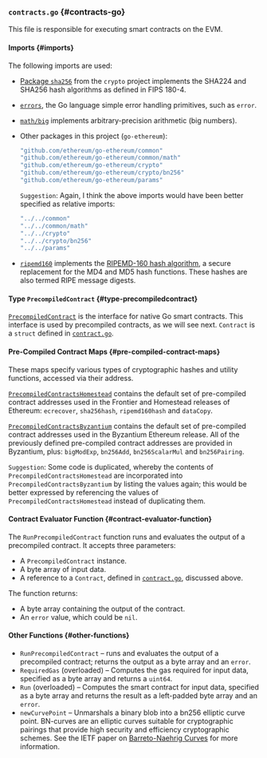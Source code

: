 ### `contracts.go` {#contracts-go}

This file is responsible for executing smart contracts on the EVM.

#### Imports {#imports}

The following imports are used:

* [Package `sha256`](https://golang.org/pkg/crypto/sha256/) from the `crypto` project implements the SHA224 and SHA256 hash algorithms as defined in FIPS 180-4.
* [`errors`](https://godoc.org/github.com/pkg/errors), the Go language simple error handling primitives, such as `error`.
* [`math/big`](https://golang.org/pkg/math/big/) implements arbitrary-precision arithmetic \(big numbers\).
* Other packages in this project \(`go-ethereum`\):

  ```go
  "github.com/ethereum/go-ethereum/common"
  "github.com/ethereum/go-ethereum/common/math"
  "github.com/ethereum/go-ethereum/crypto"
  "github.com/ethereum/go-ethereum/crypto/bn256"
  "github.com/ethereum/go-ethereum/params"
  ```

  `Suggestion`: Again, I think the above imports would have been better specified as relative imports:

  ```go
  "../../common"
  "../../common/math"
  "../../crypto"
  "../../crypto/bn256"
  "../../params"
  ```

* [`ripemd160`](https://godoc.org/golang.org/x/crypto/ripemd160) implements the [RIPEMD-160 hash algorithm](http://homes.esat.kuleuven.be/~bosselae/ripemd160.html), a secure replacement for the MD4 and MD5 hash functions. These hashes are also termed RIPE message digests.

#### Type `PrecompiledContract` {#type-precompiledcontract}

[`PrecompiledContract`](https://github.com/ethereum/go-ethereum/blob/master/core/vm/contracts.go#L32-L38) is the interface for native Go smart contracts. This interface is used by precompiled contracts, as we will see next. `Contract` is a `struct` defined in [`contract.go`](https://github.com/ethereum/go-ethereum/blob/master/core/vm/contract.go).

#### Pre-Compiled Contract Maps {#pre-compiled-contract-maps}

These maps specify various types of cryptographic hashes and utility functions, accessed via their address.

[`PrecompiledContractsHomestead`](https://github.com/ethereum/go-ethereum/blob/master/core/vm/contracts.go#L40-L47) contains the default set of pre-compiled contract addresses used in the Frontier and Homestead releases of Ethereum: `ecrecover`, `sha256hash`, `ripemd160hash` and `dataCopy`.

[`PrecompiledContractsByzantium`](https://github.com/ethereum/go-ethereum/blob/master/core/vm/contracts.go#L49-L60) contains the default set of pre-compiled contract addresses used in the Byzantium Ethereum release. All of the previously defined pre-compiled contract addresses are provided in Byzantium, plus: `bigModExp`, `bn256Add`, `bn256ScalarMul` and `bn256Pairing`.

`Suggestion`: Some code is duplicated, whereby the contents of `PrecompiledContractsHomestead` are incorporated into `PrecompiledContractsByzantium` by listing the values again; this would be better expressed by referencing the values of `PrecompiledContractsHomestead` instead of duplicating them.

#### Contract Evaluator Function {#contract-evaluator-function}

The `RunPrecompiledContract` function runs and evaluates the output of a precompiled contract. It accepts three parameters:

* A `PrecompiledContract` instance.
* A byte array of input data.
* A reference to a `Contract`, defined in [`contract.go`](https://github.com/ethereum/go-ethereum/blob/master/core/vm/contract.go#L44-L65), discussed above.

The function returns:

* A byte array containing the output of the contract.
* An `error` value, which could be `nil`.

#### Other Functions {#other-functions}

* `RunPrecompiledContract` – runs and evaluates the output of a precompiled contract; returns the output as a byte array and an `error`.
* `RequiredGas` \(overloaded\) – Computes the gas required for input data, specified as a byte array and returns a `uint64`.
* `Run` \(overloaded\) – Computes the smart contract for input data, specified as a byte array and returns the result as a left-padded byte array and an `error`.
* `newCurvePoint` – Unmarshals a binary blob into a bn256 elliptic curve point. BN-curves are an elliptic curves suitable for cryptographic pairings that provide high security and efficiency cryptographic schemes. See the IETF paper on [Barreto-Naehrig Curves](https://tools.ietf.org/id/draft-kasamatsu-bncurves-01.html) for more information.



